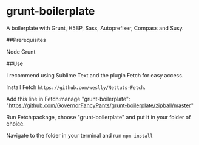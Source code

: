 grunt-boilerplate
=================

A boilerplate with Grunt, H5BP, Sass, Autoprefixer, Compass and Susy.

##Prerequisites

Node
Grunt

##Use

I recommend using Sublime Text and the plugin Fetch for easy access.

Install Fetch `https://github.com/weslly/Nettuts-Fetch`.

Add this line in Fetch:manage "grunt-boilerplate": "https://github.com/GovernorFancyPants/grunt-boilerplate/zipball/master"

Run Fetch:package, choose "grunt-boilerplate" and put it in your folder of choice.

Navigate to the folder in your terminal and run `npm install`
